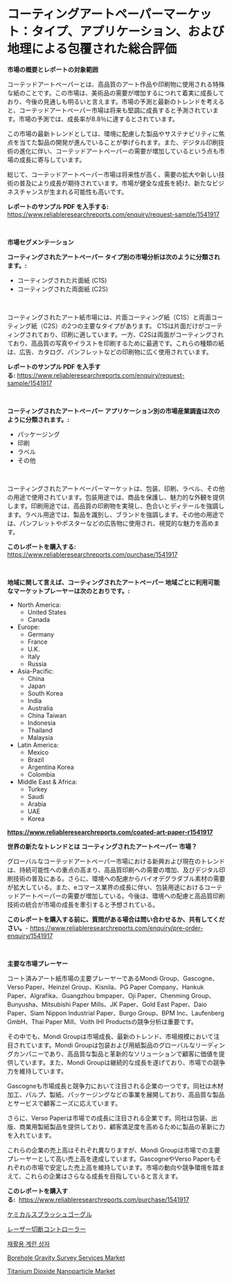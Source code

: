 <p><h1>コーティングアートペーパーマーケット：タイプ、アプリケーション、および地理による包覆された総合評価</h1></p><p><strong>市場の概要とレポートの対象範囲</strong></p>
<p><p>コーテッドアートペーパーとは、高品質のアート作品や印刷物に使用される特殊な紙のことです。この市場は、美術品の需要が増加するにつれて着実に成長しており、今後の見通しも明るいと言えます。市場の予測と最新のトレンドを考えると、コーテッドアートペーパー市場は将来も堅調に成長すると予測されています。市場の予測では、成長率が8.8％に達するとされています。</p><p>この市場の最新トレンドとしては、環境に配慮した製品やサステナビリティに焦点を当てた製品の開発が進んでいることが挙げられます。また、デジタル印刷技術の進化に伴い、コーテッドアートペーパーの需要が増加しているという点も市場の成長に寄与しています。</p><p>総じて、コーテッドアートペーパー市場は将来性が高く、需要の拡大や新しい技術の普及により成長が期待されています。市場が健全な成長を続け、新たなビジネスチャンスが生まれる可能性も高いです。</p></p>
<p><strong>レポートのサンプル PDF を入手する:</strong> <a href="https://www.reliableresearchreports.com/enquiry/request-sample/1541917">https://www.reliableresearchreports.com/enquiry/request-sample/1541917</a></p>
<p>&nbsp;</p>
<p><strong>市場セグメンテーション</strong></p>
<p><strong>コーティングされたアートペーパー タイプ別の市場分析は次のように分類されます。:</strong></p>
<p><ul><li>コーティングされた片面紙 (C1S)</li><li>コーティングされた両面紙 (C2S)</li></ul></p>
<p>&nbsp;</p>
<p><p>コーティングされたアート紙市場には、片面コーティング紙（C1S）と両面コーティング紙（C2S）の2つの主要なタイプがあります。 C1Sは片面だけがコーティングされており、印刷に適しています。一方、C2Sは両面がコーティングされており、高品質の写真やイラストを印刷するために最適です。これらの種類の紙は、広告、カタログ、パンフレットなどの印刷物に広く使用されています。</p></p>
<p><strong>レポートのサンプル PDF を入手する:</strong>&nbsp;<a href="https://www.reliableresearchreports.com/enquiry/request-sample/1541917">https://www.reliableresearchreports.com/enquiry/request-sample/1541917</a></p>
<p>&nbsp;</p>
<p><strong> コーティングされたアートペーパー アプリケーション別の市場産業調査は次のように分類されます。:</strong></p>
<p><ul><li>パッケージング</li><li>印刷</li><li>ラベル</li><li>その他</li></ul></p>
<p>&nbsp;</p>
<p><p>コーティングされたアートペーパーマーケットは、包装、印刷、ラベル、その他の用途で使用されています。包装用途では、商品を保護し、魅力的な外観を提供します。印刷用途では、高品質の印刷物を実現し、色合いとディテールを強調します。ラベル用途では、製品を識別し、ブランドを強調します。その他の用途では、パンフレットやポスターなどの広告物に使用され、視覚的な魅力を高めます。</p></p>
<p><strong>このレポートを購入する:</strong>&nbsp; <a href="https://www.reliableresearchreports.com/purchase/1541917">https://www.reliableresearchreports.com/purchase/1541917</a></p>
<p>&nbsp;</p>
<p><strong>地域に関して言えば、コーティングされたアートペーパー 地域ごとに利用可能なマーケットプレーヤーは次のとおりです。:</strong></p>
<p><ul>
    <li>
        North America:
        <ul>
            <li>United States</li>
            <li>Canada</li>
        </ul>
    </li>
    <li>
        Europe:
        <ul>
            <li>Germany</li>
            <li>France</li>
            <li>U.K.</li>
            <li>Italy</li>
            <li>Russia</li>
        </ul>
    </li>
    <li>
        Asia-Pacific:
        <ul>
            <li>China</li>
            <li>Japan</li>
            <li>South Korea</li>
            <li>India</li>
            <li>Australia</li>
            <li>China Taiwan</li>
            <li>Indonesia</li>
            <li>Thailand</li>
            <li>Malaysia</li>
        </ul>
    </li>
    <li>
        Latin America:
        <ul>
            <li>Mexico</li>
            <li>Brazil</li>
            <li>Argentina Korea</li>
            <li>Colombia</li>
        </ul>
    </li>
    <li>
        Middle East & Africa:
        <ul>
            <li>Turkey</li>
            <li>Saudi</li>
            <li>Arabia</li>
            <li>UAE</li>
            <li>Korea</li>
        </ul>
    </li>
    </ul></p>
<p><strong><a href="https://www.reliableresearchreports.com/coated-art-paper-r1541917">https://www.reliableresearchreports.com/coated-art-paper-r1541917</a></strong>&nbsp;</p>
<p><strong>世界の新たなトレンドとは コーティングされたアートペーパー 市場？</strong></p>
<p><p>グローバルなコーテッドアートペーパー市場における新興および現在のトレンドは、持続可能性への重点の高まり、高品質印刷への需要の増加、及びデジタル印刷技術の普及にある。さらに、環境への配慮からバイオデグラダブル素材の需要が拡大している。また、eコマース業界の成長に伴い、包装用途におけるコーテッドアートペーパーの需要が増加している。今後は、環境への配慮と高品質印刷技術の統合が市場の成長を牽引すると予想されている。</p></p>
<p><strong>このレポートを購入する前に、質問がある場合は問い合わせるか、共有してください。</strong>- <a href="https://www.reliableresearchreports.com/enquiry/pre-order-enquiry/1541917">https://www.reliableresearchreports.com/enquiry/pre-order-enquiry/1541917</a></p>
<p>&nbsp;</p>
<p><strong>主要な市場プレーヤー</strong></p>
<p><p>コート済みアート紙市場の主要プレーヤーであるMondi Group、Gascogne、Verso Paper、Heinzel Group、Kisnila、PG Paper Company、Hankuk Paper、Algrafika、Guangzhou bmpaper、Oji Paper、Chenming Group、Bunyusha、Mitsubishi Paper Mills、JK Paper、Gold East Paper、Daio Paper、Siam Nippon Industrial Paper、Burgo Group、BPM Inc、Laufenberg GmbH、Thai Paper Mill、Voith IHI Productsの競争分析は重要です。</p><p>その中でも、Mondi Groupは市場成長、最新のトレンド、市場規模において注目されています。Mondi Groupは包装および用紙製品のグローバルなリーディングカンパニーであり、高品質な製品と革新的なソリューションで顧客に価値を提供しています。また、Mondi Groupは継続的な成長を遂げており、市場での競争力を維持しています。</p><p>Gascogneも市場成長と競争力において注目される企業の一つです。同社は木材加工、パルプ、製紙、パッケージングなどの事業を展開しており、高品質な製品とサービスで顧客ニーズに応えています。</p><p>さらに、Verso Paperは市場での成長に注目される企業です。同社は包装、出版、商業用製紙製品を提供しており、顧客満足度を高めるために製品の革新に力を入れています。</p><p>これらの企業の売上高はそれぞれ異なりますが、Mondi Groupは市場での主要プレーヤーとして高い売上高を達成しています。GascogneやVerso Paperもそれぞれの市場で安定した売上高を維持しています。市場の動向や競争環境を踏まえて、これらの企業はさらなる成長を目指していると言えます。</p></p>
<p><strong>このレポートを購入する:</strong>&nbsp;&nbsp;<a href="https://www.reliableresearchreports.com/purchase/1541917">https://www.reliableresearchreports.com/purchase/1541917</a></p>
<p><p><a href="https://github.com/MosesSpinka1914/Market-Research-Report-List-1/blob/main/869806556013.md">ケミカルスプラッシュゴーグル</a></p><p><a href="https://github.com/RudyBoyer2017/Market-Research-Report-List-1/blob/main/514307256014.md">レーザー切断コントローラー</a></p><p><a href="https://github.com/Tristiarton768456/Market-Research-Report-List-1/blob/main/691775854148.md">재활용 계란 상자</a></p><p><a href="https://github.com/globismark/Market-Research-Report-List-3/blob/main/borehole-gravity-survey-services-market.md">Borehole Gravity Survey Services Market</a></p><p><a href="https://www.linkedin.com/pulse/titanium-dioxide-nanoparticle-market-research-report-skg3c">Titanium Dioxide Nanoparticle Market</a></p></p>